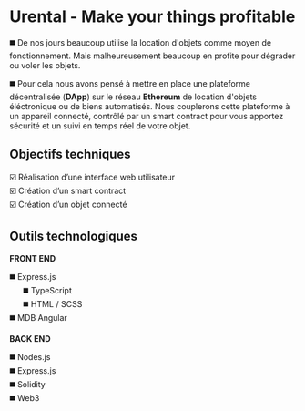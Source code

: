# Urental - Make your things profitable
:black_medium_square: De nos jours beaucoup utilise la location d'objets comme moyen de fonctionnement. Mais malheureusement beaucoup en profite pour dégrader ou voler les objets.

:black_medium_square: Pour cela nous avons pensé à mettre en place une plateforme décentralisée (**DApp**) sur le réseau **Ethereum** de location d'objets éléctronique ou de biens automatisés. Nous couplerons cette plateforme à un appareil connecté, contrôlé par un smart contract pour vous apportez sécurité et un suivi en temps réel de votre objet.

## Objectifs techniques
:ballot_box_with_check: Réalisation d’une interface web utilisateur<br>
:ballot_box_with_check: Création d’un smart contract<br>
:ballot_box_with_check: Création d’un objet connecté<br>

## Outils technologiques
**FRONT END**

:black_medium_square: Express.js<br>
&nbsp;&nbsp;&nbsp;&nbsp;&nbsp;&nbsp;:black_medium_square: TypeScript<br>
&nbsp;&nbsp;&nbsp;&nbsp;&nbsp;&nbsp;:black_medium_square: HTML / SCSS<br>
:black_medium_square: MDB Angular

**BACK END**

:black_medium_square: Nodes.js<br>
:black_medium_square: Express.js<br>
:black_medium_square: Solidity<br>
:black_medium_square: Web3<br>